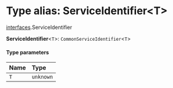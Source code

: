 # Type alias: ServiceIdentifier\<T>

[interfaces](/en/auto-docs/fixed-layout-editor/modules/interfaces.md).ServiceIdentifier

**ServiceIdentifier**<`T`>: `CommonServiceIdentifier`<`T`>

#### Type parameters

| Name | Type |
| :------ | :------ |
| `T` | `unknown` |
